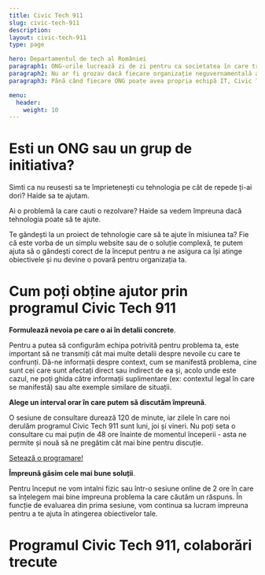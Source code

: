 ```yaml
---
title: Civic Tech 911
slug: civic-tech-911
description: 
layout: civic-tech-911
type: page

hero: Departamentul de tech al României
paragraph1: ONG-urile lucrează zi de zi pentru ca societatea în care trăim sa fie mai funcțională. Orice problemă a lor, devine și o problemă a noastră.
paragraph2: Nu ar fi grozav dacă fiecare organizație neguvernamentală ar avea propriul departament tech care să o ajute să devină mai eficientă, să automatizeze procese complicate și consumatoare de timp, să transmită mesaje unor audiențe cât mai mari și să își îndeplinească misiunea mai bine?
paragraph3: Până când fiecare ONG poate avea propria echipă IT, Civic Tech 911 este departamentul de tech gata să intervină la orice solicitare de ajutor.

menu:
  header:
    weight: 10
---
```


# Esti un ONG sau un grup de initiativa?

Simti ca nu reusesti sa te împrietenești cu tehnologia pe cât de repede ți-ai dori? Haide sa te ajutam.

Ai o problemă la care cauti o rezolvare? Haide sa vedem împreuna dacă tehnologia poate să te ajute. 

Te gândești la un proiect de tehnologie care să te ajute în misiunea ta? Fie că este vorba de un simplu website sau de o soluție complexă, te putem ajuta să o gândești corect de la început pentru a ne asigura ca își atinge obiectivele și nu devine o povară pentru organizația ta.

# Cum poți obține ajutor prin programul Civic Tech 911

<span class="has-background-warning">**Formulează nevoia pe care o ai în detalii concrete**.</span> 

Pentru a putea să configurăm echipa potrivită pentru problema ta, este important să ne transmiți cât mai multe detalii despre nevoile cu care te confrunți. Dă-ne informații despre context, cum se manifestă problema, cine sunt cei care sunt afectați direct sau indirect de ea și, acolo unde este cazul, ne poți ghida către informații suplimentare (ex: contextul legal în care se manifestă) sau alte exemple similare de situații. 

<span class="has-background-warning">**Alege un interval orar în care putem să discutăm împreună**.</span>

O sesiune de consultare durează 120 de minute, iar zilele în care noi derulăm programul Civic Tech 911 sunt luni, joi și vineri. Nu poți seta o consultare cu mai puțin de 48 ore înainte de momentul începerii - asta ne permite și nouă să ne pregătim cât mai bine pentru discuție.

<a class="button is-success" href="https://calendly.com/civictech911" target="_blank" rel="noopener noreferrer">Setează o programare!</a>

<span class="has-background-warning">**Împreună găsim cele mai bune soluții**.</span>

Pentru început ne vom intalni fizic sau într-o sesiune online de 2 ore în care sa înțelegem mai bine impreuna problema la care căutăm un răspuns. În funcție de evaluarea din prima sesiune, vom continua sa lucram impreuna pentru a te ajuta în atingerea obiectivelor tale.

# Programul Civic Tech 911, colaborări trecute


